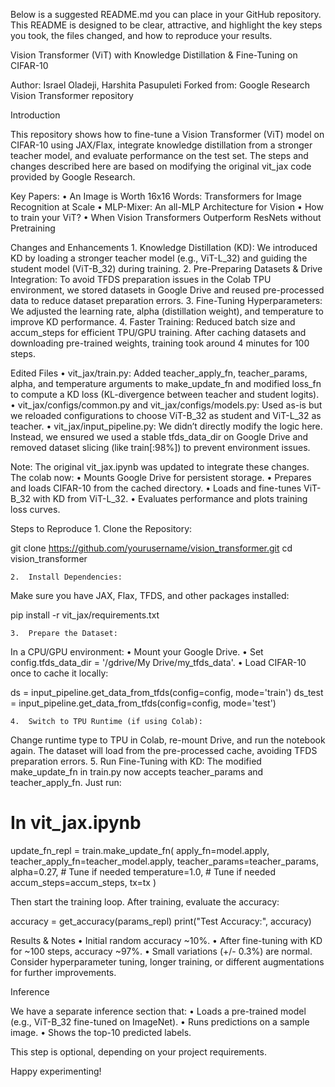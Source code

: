 Below is a suggested README.md you can place in your GitHub repository. This README is designed to be clear, attractive, and highlight the key steps you took, the files changed, and how to reproduce your results.

Vision Transformer (ViT) with Knowledge Distillation & Fine-Tuning on CIFAR-10

Author: Israel Oladeji, Harshita Pasupuleti
Forked from: Google Research Vision Transformer repository

Introduction

This repository shows how to fine-tune a Vision Transformer (ViT) model on CIFAR-10 using JAX/Flax, integrate knowledge distillation from a stronger teacher model, and evaluate performance on the test set. The steps and changes described here are based on modifying the original vit_jax code provided by Google Research.

Key Papers:
	•	An Image is Worth 16x16 Words: Transformers for Image Recognition at Scale
	•	MLP-Mixer: An all-MLP Architecture for Vision
	•	How to train your ViT?
	•	When Vision Transformers Outperform ResNets without Pretraining

Changes and Enhancements
	1.	Knowledge Distillation (KD):
We introduced KD by loading a stronger teacher model (e.g., ViT-L_32) and guiding the student model (ViT-B_32) during training.
	2.	Pre-Preparing Datasets & Drive Integration:
To avoid TFDS preparation issues in the Colab TPU environment, we stored datasets in Google Drive and reused pre-processed data to reduce dataset preparation errors.
	3.	Fine-Tuning Hyperparameters:
We adjusted the learning rate, alpha (distillation weight), and temperature to improve KD performance.
	4.	Faster Training:
Reduced batch size and accum_steps for efficient TPU/GPU training. After caching datasets and downloading pre-trained weights, training took around 4 minutes for 100 steps.

Edited Files
	•	vit_jax/train.py:
Added teacher_apply_fn, teacher_params, alpha, and temperature arguments to make_update_fn and modified loss_fn to compute a KD loss (KL-divergence between teacher and student logits).
	•	vit_jax/configs/common.py and vit_jax/configs/models.py:
Used as-is but we reloaded configurations to choose ViT-B_32 as student and ViT-L_32 as teacher.
	•	vit_jax/input_pipeline.py:
We didn’t directly modify the logic here. Instead, we ensured we used a stable tfds_data_dir on Google Drive and removed dataset slicing (like train[:98%]) to prevent environment issues.

Note: The original vit_jax.ipynb was updated to integrate these changes. The colab now:
	•	Mounts Google Drive for persistent storage.
	•	Prepares and loads CIFAR-10 from the cached directory.
	•	Loads and fine-tunes ViT-B_32 with KD from ViT-L_32.
	•	Evaluates performance and plots training loss curves.

Steps to Reproduce
	1.	Clone the Repository:

git clone https://github.com/yourusername/vision_transformer.git
cd vision_transformer


	2.	Install Dependencies:
Make sure you have JAX, Flax, TFDS, and other packages installed:

pip install -r vit_jax/requirements.txt


	3.	Prepare the Dataset:
In a CPU/GPU environment:
	•	Mount your Google Drive.
	•	Set config.tfds_data_dir = '/gdrive/My Drive/my_tfds_data'.
	•	Load CIFAR-10 once to cache it locally:

ds = input_pipeline.get_data_from_tfds(config=config, mode='train')
ds_test = input_pipeline.get_data_from_tfds(config=config, mode='test')


	4.	Switch to TPU Runtime (if using Colab):
Change runtime type to TPU in Colab, re-mount Drive, and run the notebook again. The dataset will load from the pre-processed cache, avoiding TFDS preparation errors.
	5.	Run Fine-Tuning with KD:
The modified make_update_fn in train.py now accepts teacher_params and teacher_apply_fn. Just run:

# In vit_jax.ipynb
update_fn_repl = train.make_update_fn(
    apply_fn=model.apply,
    teacher_apply_fn=teacher_model.apply,
    teacher_params=teacher_params,
    alpha=0.27,      # Tune if needed
    temperature=1.0, # Tune if needed
    accum_steps=accum_steps,
    tx=tx
)

Then start the training loop. After training, evaluate the accuracy:

accuracy = get_accuracy(params_repl)
print("Test Accuracy:", accuracy)



Results & Notes
	•	Initial random accuracy ~10%.
	•	After fine-tuning with KD for ~100 steps, accuracy ~97%.
	•	Small variations (+/- 0.3%) are normal. Consider hyperparameter tuning, longer training, or different augmentations for further improvements.

Inference

We have a separate inference section that:
	•	Loads a pre-trained model (e.g., ViT-B_32 fine-tuned on ImageNet).
	•	Runs predictions on a sample image.
	•	Shows the top-10 predicted labels.

This step is optional, depending on your project requirements.

Happy experimenting!
